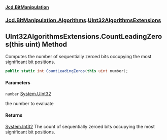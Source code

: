#### [Jcd.BitManipulation](index.md 'index')
### [Jcd.BitManipulation.Algorithms](Jcd.BitManipulation.Algorithms.md 'Jcd.BitManipulation.Algorithms').[UInt32AlgorithmsExtensions](Jcd.BitManipulation.Algorithms.UInt32AlgorithmsExtensions.md 'Jcd.BitManipulation.Algorithms.UInt32AlgorithmsExtensions')

## UInt32AlgorithmsExtensions.CountLeadingZeros(this uint) Method

Computes the number of sequentially zeroed bits occupying the
most significant bit positions.

```csharp
public static int CountLeadingZeros(this uint number);
```
#### Parameters

<a name='Jcd.BitManipulation.Algorithms.UInt32AlgorithmsExtensions.CountLeadingZeros(thisuint).number'></a>

`number` [System.UInt32](https://docs.microsoft.com/en-us/dotnet/api/System.UInt32 'System.UInt32')

the number to evaluate

#### Returns
[System.Int32](https://docs.microsoft.com/en-us/dotnet/api/System.Int32 'System.Int32')
The count of sequentially zeroed bits occupying the most significant bit positions.